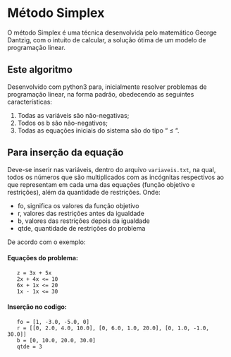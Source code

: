 # Método Simplex

O método Simplex é uma técnica desenvolvida  pelo matemático George Dantzig, com o intuito de calcular, a solução ótima de um modelo de programação linear. 

## Este algoritmo

Desenvolvido com python3 para, inicialmente resolver problemas de programação linear, na forma padrão, obedecendo as seguintes características:

1. Todas as variáveis são não-negativas;
2. Todos os b são não-negativos;
3. Todas as equações iniciais do sistema são do tipo “ ≤ “.

## Para inserção da equação

Deve-se inserir nas variáveis, dentro do arquivo ```variaveis.txt```, na qual, todos os números que são multiplicados com as incógnitas respectivos ao que representam em cada uma das equações (função objetivo e restrições), além da quantidade de restrições. Onde: 
 
 * fo, significa os valores da função objetivo
 * r, valores das restrições antes da igualdade
 * b, valores das restrições depois da igualdade
 * qtde, quantidade de restrições do problema

De acordo com o exemplo:

#### Equações do problema:
```
   z = 3x + 5x 
   2x + 4x <= 10
   6x + 1x <= 20
   1x - 1x <= 30
```
#### Inserção no codigo:
```
   fo = [1, -3.0, -5.0, 0] 
   r = [[0, 2.0, 4.0, 10.0], [0, 6.0, 1.0, 20.0], [0, 1.0, -1.0, 30.0]] 
   b = [0, 10.0, 20.0, 30.0] 
   qtde = 3
 ```
